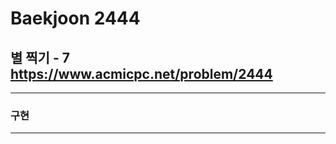 Baekjoon 2444
=============
별 찍기 - 7  <https://www.acmicpc.net/problem/2444>
---------------
- - -
### 구현
- - -
